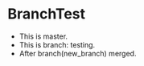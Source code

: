 BranchTest
==========

* This is master.
* This is branch: testing.
* After branch(new_branch) merged.

